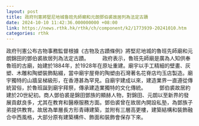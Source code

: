 ```yaml
---
layout: post
title: 政府刊憲將堅尼地城魯班先師廟和元朗鄧伯裘故居列為法定古蹟
date: 2024-10-10 11:42:36.000000000 +08:00
link: https://news.rthk.hk/rthk/ch/component/k2/1773939-20241010.htm
categories: rthk
---
```


政府刊憲公布古物事務監督根據《古物及古蹟條例》將堅尼地城的魯班先師廟和元朗錦田的鄧伯裘故居列為法定古蹟。
　　 
政府表示，魯班先師廟是廣為人知供奉魯班的古廟，始建於1884年，於1928年在原址重建。廟宇以手工精細的壁畫、灰塑、木雕和陶塑裝飾點綴，當中廟宇屋脊的陶塑由石灣著名花脊店均玉店製造。廟宇獨特的山牆呈梯級形，在香港甚為罕見。自廟宇建成以來，建造業界一直遵從傳統習俗，於魯班誕到廟宇拜祭，傳承建造業獨特的文化傳統。
　　 
鄧伯裘故居約建於20世紀初。商人鄧伯裘是錦田鄧族的顯赫人物，對錦田、元朗以至新界的發展貢獻良多，尤其在教育和醫療服務方面。鄧伯裘曾在故居內開設私塾，為鄧族子弟提供教育。故居為單層長方形青磚建築，並附有三層高更樓，建築結構和裝飾融合中西風格，大部分原有建築構件、飾面和裝飾會保存下來。
